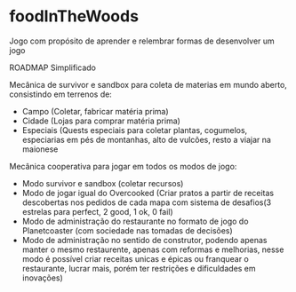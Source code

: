 # foodInTheWoods
Jogo com propósito de aprender e relembrar formas de desenvolver um jogo

ROADMAP Simplificado

Mecânica de survivor e sandbox para coleta de materias em mundo aberto, consistindo em terrenos de:
  - Campo (Coletar, fabricar matéria prima)
  - Cidade (Lojas para comprar matéria prima)
  - Especiais (Quests especiais para coletar plantas, cogumelos, especiarias em pés de montanhas, alto de vulcões, resto a viajar na maionese

Mecânica cooperativa para jogar em todos os modos de jogo:
  - Modo survivor e sandbox (coletar recursos)
  - Modo de jogar igual do Overcooked (Criar pratos a partir de receitas descobertas nos pedidos de cada mapa com sistema de desafios(3 estrelas para perfect, 2 good, 1 ok, 0 fail)
  - Modo de administração do restaurante no formato de jogo do Planetcoaster (com sociedade nas tomadas de decisões)
  - Modo de administração no sentido de construtor, podendo apenas manter o mesmo restaurente, apenas com reformas e melhorias, nesse modo é possível criar receitas unicas e épicas ou franquear o restaurante, lucrar mais, porém ter restrições e dificuldades em inovações)
